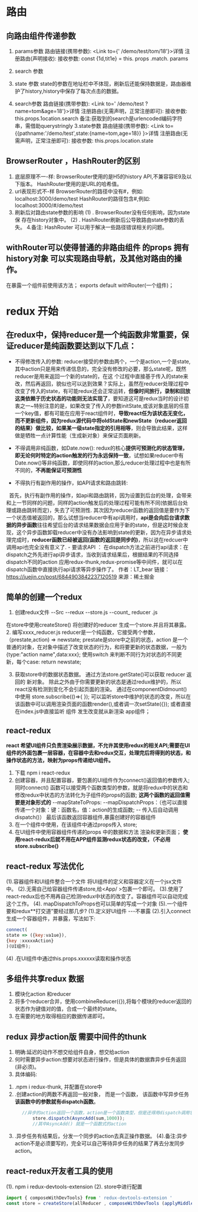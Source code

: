 # 路由  
## 向路由组件传递参数
1. params参数
路由链接(携带参数): <Link to={' /demo/test/tom/18'}>详情</Link>
注册路由(声明接收): <Route path="/demo/test/ :name/ :age" component={Test}/>
接收参数: const {1d,tit1e} = this. props .match. params
2. search 参数
3. state 参数
   state的参数在地址栏中不体现，刷新后还能保持数据是，路由器维护了history,history中保存了每次点击的数据。

2. search参数
路由链接(携带参数): <Link to=' /demo/test ?name=tom&age=18'}>详情</Link>
注册路由(无需声明，正常注册即可): <Route path="/demo/test" component={Test}/>
接收参数: this.props.1ocation.search
备注:获取到的search是urlencoded编码字符串，需借助querystringly
3.state参数
路由链接(携带参数): <Link to={{pathname:'/demo/test',state:{name=tom,age=18}} }>详情</Link>
注册路由(无需声明，正常注册即可): <Route path="/demo/test" component={Test}/>
接收参数: this.props.location.state


## BrowserRouter ，HashRouter的区别
1. 底层原理不一-样:
BrowserRouter使用的是H5的history API,不兼容容IE9及以下版本。
HashRouter使用的是URL的哈希值。
2. url表现形式不-样
BrowserRouter的路径中没有#，例如: localhost:3000/demo/test
HashRouter的路径包含#,例如: localhost:3000/#/demo/test
3. 刷新后对路由state参数的影响
(1) . BrowserRouter没有任何影响，因为state保 存在history对象中。
(2) . HashRouter刷新后公导致路由state参数的丢失。
4.备注: HashRouter 可以用于解决一些路径错误相关的问题。

## withRouter可以使得普通的非路由组件 的props 拥有 history对象 可以实现路由导航，及其他对路由的操作。
在暴露一个组件前使用该方法；
exports default withRouter(一个组件)；
 
 
#  redux 开始
## 在redux中，保持reducer是一个**纯函数**非常重要，保证reducer是纯函数要达到以下几点：
   - 不得修改传入的参数:
     reducer接受的参数由两个，一个是action,一个是state,其中action只是用来传递信息的，完全没有修改的必要，那么state呢，既然reducer是用来返回一个新的state的，在这
     个过程中直接基于传入的state来改，然后再返回，貌似也可以达到效果？实际上，虽然在reducer处理过程中改变了传入的state，有可能redux还会正常运转，**但像时间旅行，录制和回放这类依赖于历史状态的功能则无法实现了**，要知道这可是redux当时的设计初衷之一~特别注意的是，如果改变了传入的参数initState,或该对象底层的任意一个key值，都有可能在应用于react组件时，**导致react任为该状态无变化，而不更新组件，**因为redux源代码中将oldState和newState（reducer返回的结果）做比较，如果某一级state**指定的引用相等**，则会导致此结果，这样做是牺牲一点计算性能（生成新对象）来保证页面刷新。


   - 不得调用非纯函数，如Date.now():
   redux的核心**提供可预测化的状态管理，即无论何时特定的action触发的行为永远保持一致**，试想如果reducer中有Date.now()等非纯函数，即使同样的action,那么reducer处理过程中也是有所不同的，**不再能保证可预测性**

   - 不得执行有副作用的操作，如API请求和路由跳转:
     
     首先，执行有副作用的操作，如api和路由跳转，因为设置到后台的处理，会带来和上一节同样的问题，同样的action触发后的处理过程可能有所不同(依据后台处理或路由跳转而定)，失去了可预测性.
   其次因为reducer函数的返回值是要作为下一个状态值被返回的，那么试想当reducer中有api调用时，**api是会向后台请求数据的异步函数**往往希望后台的请求结果数据会应用于新的state，但是这时候会发现，这个异步函数卸载reducer中没有办法影响到state的更新，因为在异步请求处理完成时，**reducer函数已经被返回(函数的返回是同步的)**，所以说在redcuer中调用api也完全没有意义了.
    - 要请求API ：
         在dispatch方法之前进行api请求：在dispatch之外先进行api异步请求，当收到请求结果后，根据结果的不同选择dispatch不同的action
         应用redux-thunk,redux-promise等中间件，就可以在dispatch函数中直接执行api请求等异步操作了。
   作者：LT_bear
   链接：https://juejin.cn/post/6844903842237120519
   来源：稀土掘金


## 简单的创建一个redux
 1. 创建redux文件
  --Src
    --redux
      --store.js
      --count_ reducer .js

  在store中使用createStore() 将创建好的reducer 生成一个store.并且将其暴露。
2. 编写xxxx_reducer.js
    reducer是一个纯函数，它接受两个参数，（prestate,action) => newstate;
    prestate是store中之前的状态，action 是一个普通的对象，在对象中描述了改变状态的行为，和将要更新的状态数据，一般为{type:"action name",data:xxx};
    使用switch 来判断不同行为对状态的不同更新，每个case: return newstate;

3. 获取store中的数据状态数据。
   通过方法store.getState()可以获取 reducer 返回的 新对象。
   除此之外由于你需要更新的状态是通过redux维护的，所以react没有检测到变化不会引起页面的渲染。
   通过在componentDidmount() 中使用 store.subscribe(()=>{ }); 可以监听store中维护的状态的改变，所以在该函数中可以调用渲染页面的函数render(),或者调一次setState({});
   或者直接在index.js中直接监听<APP/> 组件 发生改变就从新渲染 app组件；

## react-redux
  **react 希望UI组件只负责渲染展示数据，不允许其使用redux的相关API;需要在UI组件的外面包裹一层容器，在容器中去和redux交互，处理完后将得到的状态，和操作状态的方法，映射为props传递给UI组件。**

  1. 下载 npm i react-redux
  2. 创建容器，并且配置容器，要包裹的UI组件作为connect()返回值的参数传入;
    同时connect() 函数可以接受两个函数类型的参数，就是将redux中的状态和修改redux中状态的方法转化为子组件的props的函数;
    **这两个函数的返回值需要是对象形式的**
    --mapStateToProps:
    --mapDispatchProps：（也可以直接传递一个对象：键：函数名，值：action的生成函数; -- 传入后自动调用dispatch()）
    最后该函数返回容器组件,暴露创建好的容器组件
  3. 在一个组件中使用，在该组件中通过props传入 store;
  4. 在UI组件中使用容器组件传递的props 中的数据和方法 渲染和更新页面； 
  **使用react-redux后就不用在APP组件监测redux状态的改变，（不必用store.subscribe()**

## react-redux 写法优化
(1).容器组件和UI组件整合一个文件 将UI组件的定义和容器定义在一个jsx文件中。
(2).无需自己给容器组件传递store,给<App/ >包裹一个<Provider store={store}>即可。
(3).使用了react-redux后也不用再自己检测redux中状态的改变了。容器组件可以自动完成这个工作。
(4). mapDispatchToProps也可以简单的写成一个对象
(5).一个组件要和redux**打交道”要经过那几步?
(1).定义好UI组件 ---不暴露
(2).引入connect生成一个容器组件，并暴露，写法如下:
```js
connect(
state => ({key:va1ue}), 
{key :xxxxxAction}
)(UI组件);
```
(4) .在UI组件中通过this.props.xxxxxx读取和操作状态


## 多组件共享redux 数据
1. 模块化action 和reducer
2. 将多个reducer合并，使用combineReducer({}),将每个模块的reducer返回的状态作为键值对的值，合成一个最终的state。
3. 在需要的地方取得相应的数据传递即可。


## redux 异步action版 需要中间件的thunk
1. 明确:延迟的动作不想交给组件自身，想交给action
2. 何时需要异步action:想要对状态进行操作，但是具体的数据靠异步任务返回(非必须)。
3. 具体编码:
  1) .npm i  redux-thunk, 并配置在store中
  2) .创建action的两数不再返回一般对象， 而是一个函数， 该函数中写异步任务 **该函数中的参数就有dispatch函数**。
  ```js 
        //异步的action返回一个函数，action是一个函数类型，但是还得用dispatch调用它。
            store.dispatch(AsyncAdd(sum,1000));
            //其中AsyncAdd() 就是一个函数式的action
  ```
  3) .异步任务有结果后，分发一个同步的action去真正操作数据。
(4).备注:异步action不是必须要写的，完全可以自己等待异步任务的结果了再去分发同步action。

## react-redux开友者工具的使用
(1). npm i  redux-devtools-extension
(2). store中进行配置
```js
import { composeWithDevTools} from ' redux-devtools-extension '
const store = createStore(allReducer , composeWithDevTools (applyMiddleware(thunk) ))
```


